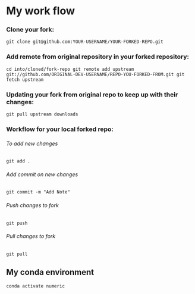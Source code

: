 <!-- #region -->
# My work flow

### Clone your fork:

`git clone git@github.com:YOUR-USERNAME/YOUR-FORKED-REPO.git`

### Add remote from original repository in your forked repository:

`cd into/cloned/fork-repo
git remote add upstream git://github.com/ORIGINAL-DEV-USERNAME/REPO-YOU-FORKED-FROM.git
git fetch upstream`

### Updating your fork from original repo to keep up with their changes:

`git pull upstream downloads`


### Workflow for your local forked repo:
###### To add new changes
`git add .`

###### Add commit on new changes
`git commit -m "Add Note"`

###### Push changes to fork
`git push`

###### Pull changes to fork
`git pull`

<!-- #endregion -->

<!-- #region -->
## My conda environment


`conda activate numeric`
<!-- #endregion -->

```python

```
